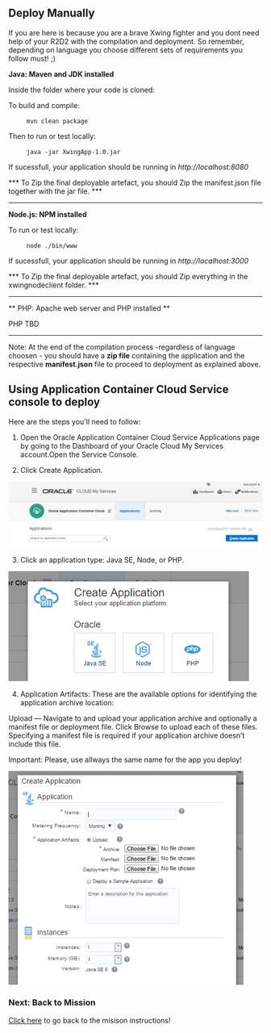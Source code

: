 ## Deploy Manually ##

If you are here is because you are a brave Xwing fighter and you dont need help of your R2D2 with the compilation and deployment.
So remember, depending on language you choose different sets of requirements you follow must! ;)

  **Java: Maven and JDK installed**
  
  Inside the folder where your code is cloned:
  
  To build and compile:
        
         mvn clean package
  
  Then to run or test locally:
  
         java -jar XwingApp-1.0.jar
         
  If sucessfull, your application should be running in *http://localhost:8080*
    
  *** To Zip the final deployable artefact, you should Zip the manifest.json file together with the jar file. ***
   
   
   -----------------------------------------------------------------------------------------------------------------
 
  **Node.js: NPM installed**
    
  To run or test locally:
    
         node ./bin/www
         
  If sucessfull, your application should be running in *http://localhost:3000*
    
  *** To Zip the final deployable artefact, you should Zip everything in the xwingnodeclient folder. ***
  
  -----------------------------------------------------------------------------------------------------------------

  ** PHP: Apache web server and PHP installed **
  
  PHP TBD
  
  -----------------------------------------------------------------------------------------------------------------

Note: At the end of the compilation process -regardless of language choosen - you should have a **zip file** containing the application and the  respective **manifest.json** file to proceed to deployment as explained above.

## Using Application Container Cloud Service console to deploy ##

Here are the steps you'll need to follow:

1) Open the Oracle Application Container Cloud Service Applications page by going to the Dashboard of your Oracle Cloud My Services account.Open the Service Console.

2) Click Create Application.

![alt text](createappaccs01.PNG)

3) Click an application type: Java SE, Node, or PHP.

![alt text](createappaccs02.PNG)

4) Application Artifacts: These are the available options for identifying the application archive location:

Upload — Navigate to and upload your application archive and optionally a manifest file or deployment file. 
Click Browse to upload each of these files. 
Specifying a manifest file is required if your application archive doesn’t include this file.

Important: Please, use allways the same name for the app you deploy! 

![alt text](createappaccs03.PNG)

### Next: Back to Mission ###

[Click here](../missions/deploy.md) to go back to the misison instructions!



